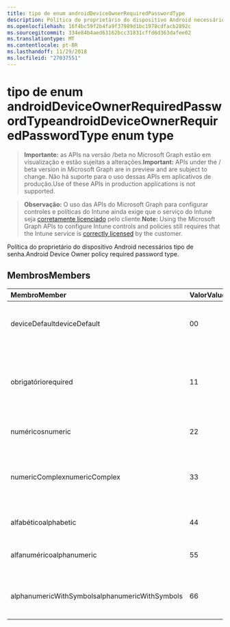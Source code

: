 ```yaml
---
title: tipo de enum androidDeviceOwnerRequiredPasswordType
description: Política do proprietário do dispositivo Android necessários tipo de senha.
ms.openlocfilehash: 16f4bc59f2b4fa9f37989d1bc1978cdfacb2892c
ms.sourcegitcommit: 334e84b4aed63162bcc31831cffd6d363dafee02
ms.translationtype: MT
ms.contentlocale: pt-BR
ms.lasthandoff: 11/29/2018
ms.locfileid: "27037551"
---
```

# <a name="androiddeviceownerrequiredpasswordtype-enum-type"></a><span data-ttu-id="72cbc-103">tipo de enum androidDeviceOwnerRequiredPasswordType</span><span class="sxs-lookup"><span data-stu-id="72cbc-103">androidDeviceOwnerRequiredPasswordType enum type</span></span>

> <span data-ttu-id="72cbc-104">**Importante:** as APIs na versão /beta no Microsoft Graph estão em visualização e estão sujeitas a alterações.</span><span class="sxs-lookup"><span data-stu-id="72cbc-104">**Important:** APIs under the / beta version in Microsoft Graph are in preview and are subject to change.</span></span> <span data-ttu-id="72cbc-105">Não há suporte para o uso dessas APIs em aplicativos de produção.</span><span class="sxs-lookup"><span data-stu-id="72cbc-105">Use of these APIs in production applications is not supported.</span></span>

> <span data-ttu-id="72cbc-106">**Observação:** O uso das APIs do Microsoft Graph para configurar controles e políticas do Intune ainda exige que o serviço do Intune seja [corretamente licenciado](https://go.microsoft.com/fwlink/?linkid=839381) pelo cliente.</span><span class="sxs-lookup"><span data-stu-id="72cbc-106">**Note:** Using the Microsoft Graph APIs to configure Intune controls and policies still requires that the Intune service is [correctly licensed](https://go.microsoft.com/fwlink/?linkid=839381) by the customer.</span></span>

<span data-ttu-id="72cbc-107">Política do proprietário do dispositivo Android necessários tipo de senha.</span><span class="sxs-lookup"><span data-stu-id="72cbc-107">Android Device Owner policy required password type.</span></span>
## <a name="members"></a><span data-ttu-id="72cbc-108">Membros</span><span class="sxs-lookup"><span data-stu-id="72cbc-108">Members</span></span>
|<span data-ttu-id="72cbc-109">Membro</span><span class="sxs-lookup"><span data-stu-id="72cbc-109">Member</span></span>|<span data-ttu-id="72cbc-110">Valor</span><span class="sxs-lookup"><span data-stu-id="72cbc-110">Value</span></span>|<span data-ttu-id="72cbc-111">Descrição</span><span class="sxs-lookup"><span data-stu-id="72cbc-111">Description</span></span>|
|:---|:---|:---|
|<span data-ttu-id="72cbc-112">deviceDefault</span><span class="sxs-lookup"><span data-stu-id="72cbc-112">deviceDefault</span></span>|<span data-ttu-id="72cbc-113">0</span><span class="sxs-lookup"><span data-stu-id="72cbc-113">0</span></span>|<span data-ttu-id="72cbc-114">Valor de padrão de dispositivo, sem intenção.</span><span class="sxs-lookup"><span data-stu-id="72cbc-114">Device default value, no intent.</span></span>|
|<span data-ttu-id="72cbc-115">obrigatório</span><span class="sxs-lookup"><span data-stu-id="72cbc-115">required</span></span>|<span data-ttu-id="72cbc-116">1</span><span class="sxs-lookup"><span data-stu-id="72cbc-116">1</span></span>|<span data-ttu-id="72cbc-117">Deve haver um conjunto de senha, mas não existem restrições no tipo.</span><span class="sxs-lookup"><span data-stu-id="72cbc-117">There must be a password set, but there are no restrictions on type.</span></span>|
|<span data-ttu-id="72cbc-118">numéricos</span><span class="sxs-lookup"><span data-stu-id="72cbc-118">numeric</span></span>|<span data-ttu-id="72cbc-119">2</span><span class="sxs-lookup"><span data-stu-id="72cbc-119">2</span></span>|<span data-ttu-id="72cbc-120">AT menos numérico.</span><span class="sxs-lookup"><span data-stu-id="72cbc-120">At least numeric.</span></span>|
|<span data-ttu-id="72cbc-121">numericComplex</span><span class="sxs-lookup"><span data-stu-id="72cbc-121">numericComplex</span></span>|<span data-ttu-id="72cbc-122">3</span><span class="sxs-lookup"><span data-stu-id="72cbc-122">3</span></span>|<span data-ttu-id="72cbc-123">AT menos numérico com sequências de repetição ou ordenadas.</span><span class="sxs-lookup"><span data-stu-id="72cbc-123">At least numeric with no repeating or ordered sequences.</span></span>|
|<span data-ttu-id="72cbc-124">alfabético</span><span class="sxs-lookup"><span data-stu-id="72cbc-124">alphabetic</span></span>|<span data-ttu-id="72cbc-125">4</span><span class="sxs-lookup"><span data-stu-id="72cbc-125">4</span></span>|<span data-ttu-id="72cbc-126">Senha de pelo menos alfabética.</span><span class="sxs-lookup"><span data-stu-id="72cbc-126">At least alphabetic password.</span></span>|
|<span data-ttu-id="72cbc-127">alfanumérico</span><span class="sxs-lookup"><span data-stu-id="72cbc-127">alphanumeric</span></span>|<span data-ttu-id="72cbc-128">5</span><span class="sxs-lookup"><span data-stu-id="72cbc-128">5</span></span>|<span data-ttu-id="72cbc-129">Senha alfanumérica pelo menos</span><span class="sxs-lookup"><span data-stu-id="72cbc-129">At least alphanumeric password</span></span>|
|<span data-ttu-id="72cbc-130">alphanumericWithSymbols</span><span class="sxs-lookup"><span data-stu-id="72cbc-130">alphanumericWithSymbols</span></span>|<span data-ttu-id="72cbc-131">6</span><span class="sxs-lookup"><span data-stu-id="72cbc-131">6</span></span>|<span data-ttu-id="72cbc-132">Pelo menos alfanumérico com símbolos.</span><span class="sxs-lookup"><span data-stu-id="72cbc-132">At least alphanumeric with symbols.</span></span>|






